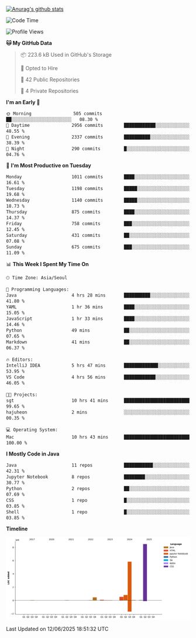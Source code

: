 [![Anurag's github stats](https://github-readme-stats.vercel.app/api?username=hajubal)](https://github.com/anuraghazra/github-readme-stats)

<!--START_SECTION:waka-->
![Code Time](http://img.shields.io/badge/Code%20Time-508%20hrs%2018%20mins-blue)

![Profile Views](http://img.shields.io/badge/Profile%20Views-0-blue)

**🐱 My GitHub Data** 

> 📦 223.6 kB Used in GitHub's Storage 
 > 
> 💼 Opted to Hire
 > 
> 📜 42 Public Repositories 
 > 
> 🔑 4 Private Repositories 
 > 
**I'm an Early 🐤** 

```text
🌞 Morning                505 commits         ██░░░░░░░░░░░░░░░░░░░░░░░   08.30 % 
🌆 Daytime                2956 commits        ████████████░░░░░░░░░░░░░   48.55 % 
🌃 Evening                2337 commits        ██████████░░░░░░░░░░░░░░░   38.39 % 
🌙 Night                  290 commits         █░░░░░░░░░░░░░░░░░░░░░░░░   04.76 % 
```
📅 **I'm Most Productive on Tuesday** 

```text
Monday                   1011 commits        ████░░░░░░░░░░░░░░░░░░░░░   16.61 % 
Tuesday                  1198 commits        █████░░░░░░░░░░░░░░░░░░░░   19.68 % 
Wednesday                1140 commits        █████░░░░░░░░░░░░░░░░░░░░   18.73 % 
Thursday                 875 commits         ████░░░░░░░░░░░░░░░░░░░░░   14.37 % 
Friday                   758 commits         ███░░░░░░░░░░░░░░░░░░░░░░   12.45 % 
Saturday                 431 commits         ██░░░░░░░░░░░░░░░░░░░░░░░   07.08 % 
Sunday                   675 commits         ███░░░░░░░░░░░░░░░░░░░░░░   11.09 % 
```


📊 **This Week I Spent My Time On** 

```text
🕑︎ Time Zone: Asia/Seoul

💬 Programming Languages: 
Java                     4 hrs 28 mins       ██████████░░░░░░░░░░░░░░░   41.80 % 
YAML                     1 hr 36 mins        ████░░░░░░░░░░░░░░░░░░░░░   15.05 % 
JavaScript               1 hr 33 mins        ████░░░░░░░░░░░░░░░░░░░░░   14.46 % 
Python                   49 mins             ██░░░░░░░░░░░░░░░░░░░░░░░   07.65 % 
Markdown                 41 mins             ██░░░░░░░░░░░░░░░░░░░░░░░   06.37 % 

🔥 Editors: 
IntelliJ IDEA            5 hrs 47 mins       █████████████░░░░░░░░░░░░   53.95 % 
VS Code                  4 hrs 56 mins       ████████████░░░░░░░░░░░░░   46.05 % 

🐱‍💻 Projects: 
sgt                      10 hrs 41 mins      █████████████████████████   99.65 % 
hajuheon                 2 mins              ░░░░░░░░░░░░░░░░░░░░░░░░░   00.35 % 

💻 Operating System: 
Mac                      10 hrs 43 mins      █████████████████████████   100.00 % 
```

**I Mostly Code in Java** 

```text
Java                     11 repos            ███████████░░░░░░░░░░░░░░   42.31 % 
Jupyter Notebook         8 repos             ████████░░░░░░░░░░░░░░░░░   30.77 % 
Python                   2 repos             ██░░░░░░░░░░░░░░░░░░░░░░░   07.69 % 
CSS                      1 repo              █░░░░░░░░░░░░░░░░░░░░░░░░   03.85 % 
Shell                    1 repo              █░░░░░░░░░░░░░░░░░░░░░░░░   03.85 % 
```



**Timeline**

![Lines of Code chart](https://raw.githubusercontent.com/hajubal/hajubal/main/assets/bar_graph.png)


 Last Updated on 12/06/2025 18:51:32 UTC
<!--END_SECTION:waka-->